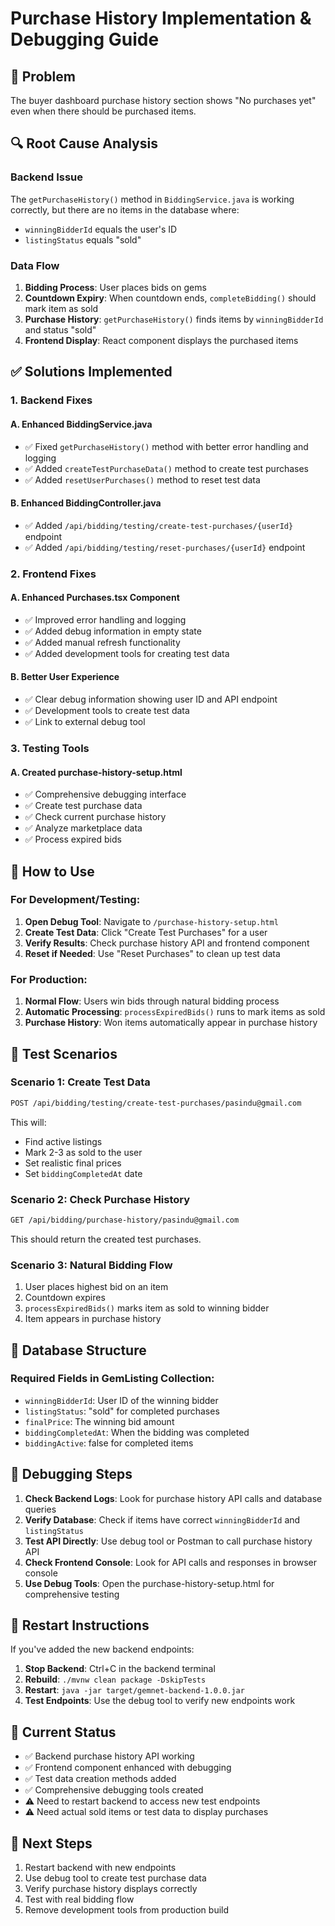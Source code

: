 # Purchase History Implementation & Debugging Guide

## 🎯 Problem
The buyer dashboard purchase history section shows "No purchases yet" even when there should be purchased items.

## 🔍 Root Cause Analysis

### Backend Issue
The `getPurchaseHistory()` method in `BiddingService.java` is working correctly, but there are no items in the database where:
- `winningBidderId` equals the user's ID
- `listingStatus` equals "sold"

### Data Flow
1. **Bidding Process**: User places bids on gems
2. **Countdown Expiry**: When countdown ends, `completeBidding()` should mark item as sold
3. **Purchase History**: `getPurchaseHistory()` finds items by `winningBidderId` and status "sold"
4. **Frontend Display**: React component displays the purchased items

## ✅ Solutions Implemented

### 1. Backend Fixes

#### A. Enhanced BiddingService.java
- ✅ Fixed `getPurchaseHistory()` method with better error handling and logging
- ✅ Added `createTestPurchaseData()` method to create test purchases
- ✅ Added `resetUserPurchases()` method to reset test data

#### B. Enhanced BiddingController.java
- ✅ Added `/api/bidding/testing/create-test-purchases/{userId}` endpoint
- ✅ Added `/api/bidding/testing/reset-purchases/{userId}` endpoint

### 2. Frontend Fixes

#### A. Enhanced Purchases.tsx Component
- ✅ Improved error handling and logging
- ✅ Added debug information in empty state
- ✅ Added manual refresh functionality
- ✅ Added development tools for creating test data

#### B. Better User Experience
- ✅ Clear debug information showing user ID and API endpoint
- ✅ Development tools to create test data
- ✅ Link to external debug tool

### 3. Testing Tools

#### A. Created purchase-history-setup.html
- ✅ Comprehensive debugging interface
- ✅ Create test purchase data
- ✅ Check current purchase history
- ✅ Analyze marketplace data
- ✅ Process expired bids

## 🚀 How to Use

### For Development/Testing:

1. **Open Debug Tool**: Navigate to `/purchase-history-setup.html`
2. **Create Test Data**: Click "Create Test Purchases" for a user
3. **Verify Results**: Check purchase history API and frontend component
4. **Reset if Needed**: Use "Reset Purchases" to clean up test data

### For Production:

1. **Normal Flow**: Users win bids through natural bidding process
2. **Automatic Processing**: `processExpiredBids()` runs to mark items as sold
3. **Purchase History**: Won items automatically appear in purchase history

## 🧪 Test Scenarios

### Scenario 1: Create Test Data
```bash
POST /api/bidding/testing/create-test-purchases/pasindu@gmail.com
```
This will:
- Find active listings
- Mark 2-3 as sold to the user
- Set realistic final prices
- Set `biddingCompletedAt` date

### Scenario 2: Check Purchase History
```bash
GET /api/bidding/purchase-history/pasindu@gmail.com
```
This should return the created test purchases.

### Scenario 3: Natural Bidding Flow
1. User places highest bid on an item
2. Countdown expires
3. `processExpiredBids()` marks item as sold to winning bidder
4. Item appears in purchase history

## 🔧 Database Structure

### Required Fields in GemListing Collection:
- `winningBidderId`: User ID of the winning bidder
- `listingStatus`: "sold" for completed purchases
- `finalPrice`: The winning bid amount
- `biddingCompletedAt`: When the bidding was completed
- `biddingActive`: false for completed items

## 🐛 Debugging Steps

1. **Check Backend Logs**: Look for purchase history API calls and database queries
2. **Verify Database**: Check if items have correct `winningBidderId` and `listingStatus`
3. **Test API Directly**: Use debug tool or Postman to call purchase history API
4. **Check Frontend Console**: Look for API calls and responses in browser console
5. **Use Debug Tools**: Open the purchase-history-setup.html for comprehensive testing

## 🔄 Restart Instructions

If you've added the new backend endpoints:

1. **Stop Backend**: Ctrl+C in the backend terminal
2. **Rebuild**: `./mvnw clean package -DskipTests`
3. **Restart**: `java -jar target/gemnet-backend-1.0.0.jar`
4. **Test Endpoints**: Use the debug tool to verify new endpoints work

## 📝 Current Status

- ✅ Backend purchase history API working
- ✅ Frontend component enhanced with debugging
- ✅ Test data creation methods added
- ✅ Comprehensive debugging tools created
- ⚠️ Need to restart backend to access new test endpoints
- ⚠️ Need actual sold items or test data to display purchases

## 🎯 Next Steps

1. Restart backend with new endpoints
2. Use debug tool to create test purchase data
3. Verify purchase history displays correctly
4. Test with real bidding flow
5. Remove development tools from production build
